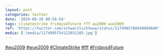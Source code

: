 ```yaml
---
layout: post
categories: twitter
date: '2019-09-20 09:56:54'
tags: climatestrike fridays4future fff wu2009 wue2009
ref: 'https://twitter.com/schwarzlichtwue/status/1174985780449689600'
media: ['/media/1174985754122031105.jpg']
---
```

[#wu2009](/t/wu2009) [#wue2009](/t/wue2009) [#ClimateStrike](/t/climatestrike) [#fff](/t/fff) [#Fridays4Future](/t/fridays4future) 